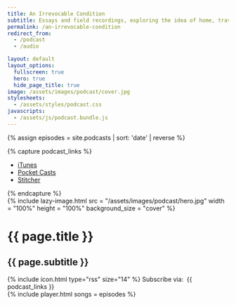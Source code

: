 ```yaml
---
title: An Irrevocable Condition
subtitle: Essays and field recordings, exploring the idea of home, travel, and happiness.
permalink: /an-irrevocable-condition
redirect_from:
  - /podcast
  - /audio

layout: default
layout_options:
  fullscreen: true
  hero: true
  hide_page_title: true
image: /assets/images/podcast/cover.jpg
stylesheets:
  - /assets/styles/podcast.css
javascripts:
  - /assets/js/podcast.bundle.js
---
```


{% assign episodes = site.podcasts | sort: 'date' | reverse %}

{% capture podcast_links %}
<ul class="link-list">
  <li class="link-list__item">
    <a href="{{ site.podcast.itunes_link }}" target="_blank">iTunes</a>
  </li>
  <li class="link-list__item">
    <a href="{{ site.podcast.pocketcasts_link }}" target="_blank">Pocket Casts</a>
  </li>
  <li class="link-list__item">
    <a href="{{ site.podcast.stitcher_link }}" target="_blank">Stitcher</a>
  </li>
</ul>
{% endcapture %}

<div class="podcast-hero">
  <div class="podcast-hero__image">
    {%
      include lazy-image.html
        src = "/assets/images/podcast/hero.jpg"
        width = "100%"
        height = "100%"
        background_size = "cover"
    %}
  </div>
  <h1 class="podcast-hero__title">{{ page.title }}</h1>
  <div class="rule rule--light"></div>
  <h2 class="podcast-hero__subtitle">{{ page.subtitle }}</h2>
  <div class="podcast-hero__subscribe">
    <span>{% include icon.html type="rss" size="14" %} Subscribe via:&nbsp;</span>
    {{ podcast_links }}
  </div>
</div>

<div class="podcast-container container">
  <div class="row center-xs">
    <div class="col-xs-12 col-sm-8 col-md-8">
      <div class="podcast-player">
        {% include player.html songs = episodes %}
      </div>
    </div>
  </div>
</div>

<script>
  var MRF = MRF || {};

  MRF.episodes = [
    {% for episode in episodes %}
      {
        name: "{{ episode.title }}",
        artist: "{{ site.author.name }}",
        album: "{{ site.podcast.title }}",
        date: "{{ episode.date }}",
        cover_art_url: "{{ episode.image | absolute_url }}",
        url: "{{ episode.file }}"
      }
      {% unless forloop.last %},{% endunless %}
    {% endfor %}
  ];
</script>
